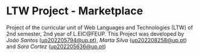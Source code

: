 # LTW Project - Marketplace
Project of the curricular unit of Web Languages and Technologies (LTW) of 2nd semester, 2nd year of L.EIC@FEUP.
This Project was developed by *João Santos* (up202205794@up.pt), *Marta Silva* (up202208258@up.pt) and *Sara Cortez* (up202205636@up.pt)

